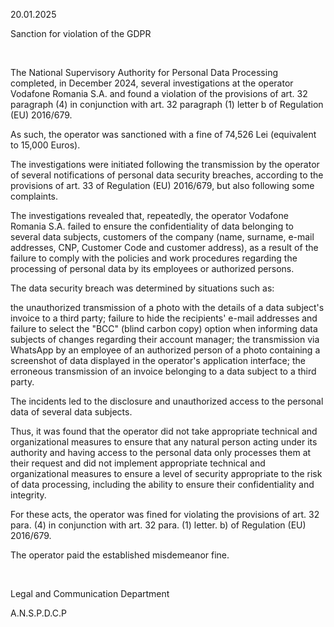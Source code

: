 20.01.2025

Sanction for violation of the GDPR

 

The National Supervisory Authority for Personal Data Processing completed, in December 2024, several investigations at the operator Vodafone Romania S.A. and found a violation of the provisions of art. 32 paragraph (4) in conjunction with art. 32 paragraph (1) letter b of Regulation (EU) 2016/679.

As such, the operator was sanctioned with a fine of 74,526 Lei (equivalent to 15,000 Euros).

The investigations were initiated following the transmission by the operator of several notifications of personal data security breaches, according to the provisions of art. 33 of Regulation (EU) 2016/679, but also following some complaints.

The investigations revealed that, repeatedly, the operator Vodafone Romania S.A. failed to ensure the confidentiality of data belonging to several data subjects, customers of the company (name, surname, e-mail addresses, CNP, Customer Code and customer address), as a result of the failure to comply with the policies and work procedures regarding the processing of personal data by its employees or authorized persons.

The data security breach was determined by situations such as:

the unauthorized transmission of a photo with the details of a data subject's invoice to a third party; failure to hide the recipients' e-mail addresses and failure to select the "BCC" (blind carbon copy) option when informing data subjects of changes regarding their account manager; the transmission via WhatsApp by an employee of an authorized person of a photo containing a screenshot of data displayed in the operator's application interface; the erroneous transmission of an invoice belonging to a data subject to a third party.

The incidents led to the disclosure and unauthorized access to the personal data of several data subjects.

Thus, it was found that the operator did not take appropriate technical and organizational measures to ensure that any natural person acting under its authority and having access to the personal data only processes them at their request and did not implement appropriate technical and organizational measures to ensure a level of security appropriate to the risk of data processing, including the ability to ensure their confidentiality and integrity.

For these acts, the operator was fined for violating the provisions of art. 32 para. (4) in conjunction with art. 32 para. (1) letter. b) of Regulation (EU) 2016/679.

The operator paid the established misdemeanor fine.

 

Legal and Communication Department

A.N.S.P.D.C.P
